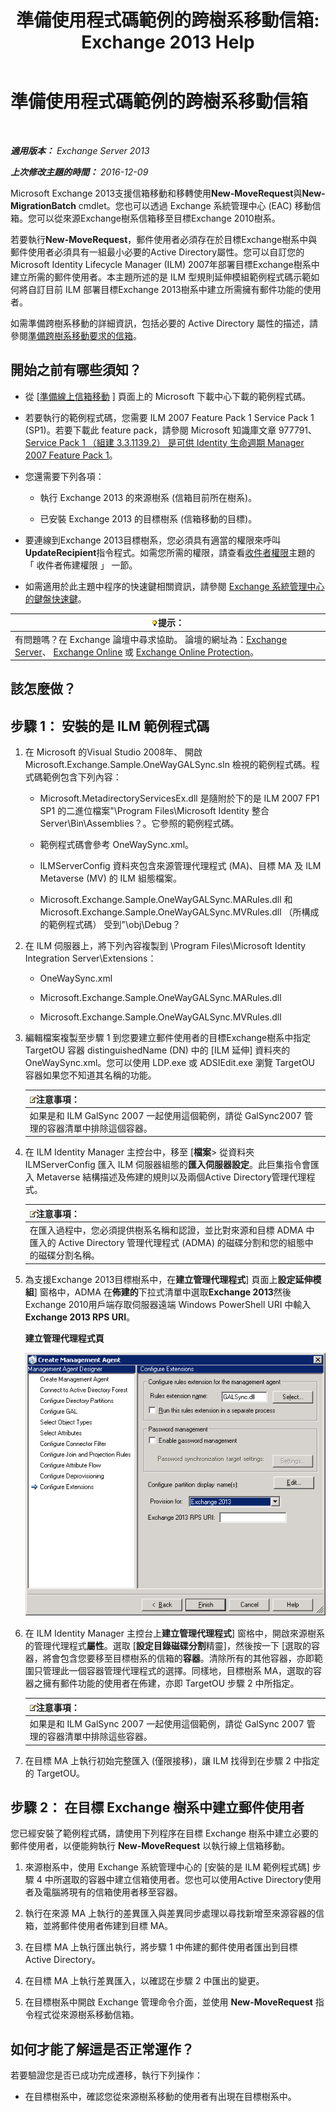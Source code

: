 ﻿---
title: '準備使用程式碼範例的跨樹系移動信箱: Exchange 2013 Help'
TOCTitle: 準備使用程式碼範例的跨樹系移動信箱
ms:assetid: f35ac7a5-bb84-4653-b6d0-65906e93627b
ms:mtpsurl: https://technet.microsoft.com/zh-tw/library/Ee861124(v=EXCHG.150)
ms:contentKeyID: 50474582
ms.date: 05/21/2018
mtps_version: v=EXCHG.150
ms.translationtype: MT
---

# 準備使用程式碼範例的跨樹系移動信箱

 

_**適用版本：** Exchange Server 2013_

_**上次修改主題的時間：** 2016-12-09_

Microsoft Exchange 2013支援信箱移動和移轉使用**New-MoveRequest**與**New-MigrationBatch** cmdlet。您也可以透過 Exchange 系統管理中心 (EAC) 移動信箱。您可以從來源Exchange樹系信箱移至目標Exchange 2010樹系。

若要執行**New-MoveRequest**，郵件使用者必須存在於目標Exchange樹系中與郵件使用者必須具有一組最小必要的Active Directory屬性。您可以自訂您的 Microsoft Identity Lifecycle Manager (ILM) 2007年部署目標Exchange樹系中建立所需的郵件使用者。本主題所述的是 ILM 型規則延伸模組範例程式碼示範如何將自訂目前 ILM 部署目標Exchange 2013樹系中建立所需擁有郵件功能的使用者。

如需準備跨樹系移動的詳細資訊，包括必要的 Active Directory 屬性的描述，請參閱[準備跨樹系移動要求的信箱](prepare-mailboxes-for-cross-forest-move-requests-exchange-2013-help.md)。

## 開始之前有哪些須知？

  - 從 \[[準備線上信箱移動](https://go.microsoft.com/fwlink/p/?linkid=177882) \] 頁面上的 Microsoft 下載中心下載的範例程式碼。

  - 若要執行的範例程式碼，您需要 ILM 2007 Feature Pack 1 Service Pack 1 (SP1)。若要下載此 feature pack，請參閱 Microsoft 知識庫文章 977791、 [Service Pack 1 （組建 3.3.1139.2） 是可供 Identity 生命週期 Manager 2007 Feature Pack 1](http://go.microsoft.com/fwlink/p/?linkid=3052%26kbid=977791)。

  - 您還需要下列各項：
    
      - 執行 Exchange 2013 的來源樹系 (信箱目前所在樹系)。
    
      - 已安裝 Exchange 2013 的目標樹系 (信箱移動的目標)。

  - 要連線到Exchange 2013目標樹系，您必須具有適當的權限來呼叫**UpdateRecipient**指令程式。如需您所需的權限，請查看[收件者權限](recipients-permissions-exchange-2013-help.md)主題的 「 收件者佈建權限 」 一節。

  - 如需適用於此主題中程序的快速鍵相關資訊，請參閱 [Exchange 系統管理中心的鍵盤快速鍵](keyboard-shortcuts-in-the-exchange-admin-center-exchange-online-protection-help.md)。

<table>
<thead>
<tr class="header">
<th><img src="images/Bb124558.tip(EXCHG.150).gif" title="提示" alt="提示" />提示：</th>
</tr>
</thead>
<tbody>
<tr class="odd">
<td>有問題嗎？在 Exchange 論壇中尋求協助。 論壇的網址為：<a href="https://go.microsoft.com/fwlink/p/?linkid=60612">Exchange Server</a>、 <a href="https://go.microsoft.com/fwlink/p/?linkid=267542">Exchange Online</a> 或 <a href="https://go.microsoft.com/fwlink/p/?linkid=285351">Exchange Online Protection</a>。</td>
</tr>
</tbody>
</table>


## 該怎麼做？

## 步驟 1： 安裝的是 ILM 範例程式碼

1.  在 Microsoft 的Visual Studio 2008年、 開啟 Microsoft.Exchange.Sample.OneWayGALSync.sln 檢視的範例程式碼。程式碼範例包含下列內容：
    
      - Microsoft.MetadirectoryServicesEx.dll 是隨附於下的是 ILM 2007 FP1 SP1 的二進位檔案"\\Program Files\\Microsoft Identity 整合 Server\\Bin\\Assemblies？。它參照的範例程式碼。
    
      - 範例程式碼會參考 OneWaySync.xml。
    
      - ILMServerConfig 資料夾包含來源管理代理程式 (MA)、目標 MA 及 ILM Metaverse (MV) 的 ILM 組態檔案。
    
      - Microsoft.Exchange.Sample.OneWayGALSync.MARules.dll 和 Microsoft.Exchange.Sample.OneWayGALSync.MVRules.dll （所構成的範例程式碼） 受到"\\obj\\Debug？

2.  在 ILM 伺服器上，將下列內容複製到 \\Program Files\\Microsoft Identity Integration Server\\Extensions：
    
      - OneWaySync.xml
    
      - Microsoft.Exchange.Sample.OneWayGALSync.MARules.dll
    
      - Microsoft.Exchange.Sample.OneWayGALSync.MVRules.dll

3.  編輯檔案複製至步驟 1 到您要建立郵件使用者的目標Exchange樹系中指定 TargetOU 容器 distinguishedName (DN) 中的 \[ILM 延伸\] 資料夾的 OneWaySync.xml。您可以使用 LDP.exe 或 ADSIEdit.exe 瀏覽 TargetOU 容器如果您不知道其名稱的功能。
    
    <table>
    <thead>
    <tr class="header">
    <th><img src="images/Bb124558.note(EXCHG.150).gif" title="注意事項" alt="注意事項" />注意事項：</th>
    </tr>
    </thead>
    <tbody>
    <tr class="odd">
    <td>如果是和 ILM GalSync 2007 一起使用這個範例，請從 GalSync2007 管理的容器清單中排除這個容器。</td>
    </tr>
    </tbody>
    </table>


4.  在 ILM Identity Manager 主控台中，移至 \[**檔案**\> 從資料夾 ILMServerConfig 匯入 ILM 伺服器組態的**匯入伺服器設定**。此巨集指令會匯入 Metaverse 結構描述及佈建的規則以及兩個Active Directory管理代理程式。
    
    <table>
    <thead>
    <tr class="header">
    <th><img src="images/Bb124558.note(EXCHG.150).gif" title="注意事項" alt="注意事項" />注意事項：</th>
    </tr>
    </thead>
    <tbody>
    <tr class="odd">
    <td>在匯入過程中，您必須提供樹系名稱和認證，並比對來源和目標 ADMA 中匯入的 Active Directory 管理代理程式 (ADMA) 的磁碟分割和您的組態中的磁碟分割名稱。</td>
    </tr>
    </tbody>
    </table>


5.  為支援Exchange 2013目標樹系中，在**建立管理代理程式**\] 頁面上**設定延伸模組**\] 窗格中，ADMA 在**佈建的**下拉式清單中選取**Exchange 2013**然後Exchange 2010用戶端存取伺服器遠端 Windows PowerShell URI 中輸入**Exchange 2013 RPS URI**。
    
    **建立管理代理程式頁**
    
    ![管理代理程式 Exchange 2010 佈建](images/Aa998597.8f403cda-e5e4-4edf-887f-c1ed46cee3f5(EXCHG.150).gif "管理代理程式 Exchange 2010 佈建")  

6.  在 ILM Identity Manager 主控台上**建立管理代理程式**\] 窗格中，開啟來源樹系的管理代理程式**屬性**。選取 \[**設定目錄磁碟分割**精靈\]，然後按一下 \[選取的容器，將會包含您要移至目標樹系的信箱的**容器**。清除所有的其他容器，亦即範圍只管理此一個容器管理代理程式的選擇。同樣地，目標樹系 MA，選取的容器之擁有郵件功能的使用者在佈建，亦即 TargetOU 步驟 2 中所指定。
    
    <table>
    <thead>
    <tr class="header">
    <th><img src="images/Bb124558.note(EXCHG.150).gif" title="注意事項" alt="注意事項" />注意事項：</th>
    </tr>
    </thead>
    <tbody>
    <tr class="odd">
    <td>如果是和 ILM GalSync 2007 一起使用這個範例，請從 GalSync 2007 管理的容器清單中排除這些容器。</td>
    </tr>
    </tbody>
    </table>


7.  在目標 MA 上執行初始完整匯入 (僅限接移)，讓 ILM 找得到在步驟 2 中指定的 TargetOU。

## 步驟 2： 在目標 Exchange 樹系中建立郵件使用者

您已經安裝了範例程式碼，請使用下列程序在目標 Exchange 樹系中建立必要的郵件使用者，以便能夠執行 **New-MoveRequest** 以執行線上信箱移動。

1.  來源樹系中，使用 Exchange 系統管理中心的 \[安裝的是 ILM 範例程式碼\] 步驟 4 中所選取的容器中建立信箱使用者。您也可以使用Active Directory使用者及電腦將現有的信箱使用者移至容器。

2.  執行在來源 MA 上執行的差異匯入與差異同步處理以尋找新增至來源容器的信箱，並將郵件使用者佈建到目標 MA。

3.  在目標 MA 上執行匯出執行，將步驟 1 中佈建的郵件使用者匯出到目標 Active Directory。

4.  在目標 MA 上執行差異匯入，以確認在步驟 2 中匯出的變更。

5.  在目標樹系中開啟 Exchange 管理命令介面，並使用 **New-MoveRequest** 指令程式從來源樹系移動信箱。

## 如何才能了解這是否正常運作？

若要驗證您是否已成功完成遷移，執行下列操作：

  - 在目標樹系中，確認您從來源樹系移動的使用者有出現在目標樹系中。

